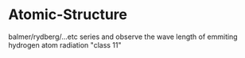 # Atomic-Structure
balmer/rydberg/...etc series and observe the wave length of emmiting hydrogen atom radiation "class 11"
